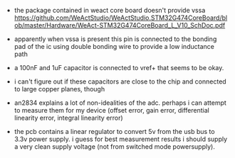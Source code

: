 
- the package contained in weact core board doesn't provide vssa 
https://github.com/WeActStudio/WeActStudio.STM32G474CoreBoard/blob/master/Hardware/WeAct-STM32G474CoreBoard_L_V10_SchDoc.pdf

- apparently when vssa is present this pin is connected to the bonding pad of the ic using double bonding wire to provide a low inductance path

- a 100nF and 1uF capacitor is connected to vref+ that seems to be okay.
- i can't figure out if these capacitors are close to the chip and
  connected to large copper planes, though
  
- an2834 explains a lot of non-idealities of the adc. perhaps i can
  attempt to measure them for my device (offset error, gain error,
  differential linearity error, integral linearity error)

- the pcb contains a linear regulator to convert 5v from the usb bus
  to 3.3v power supply. i guess for best measurement results i should
  supply a very clean supply voltage (not from switched mode
  powersupply).
